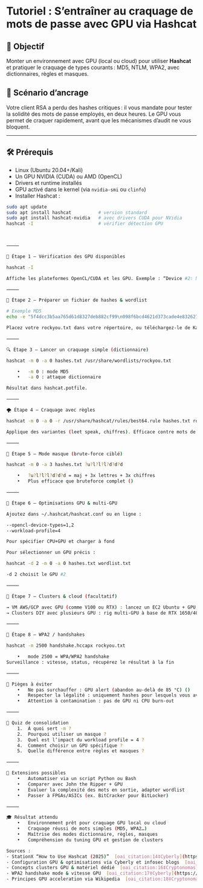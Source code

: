 # Tutoriel : S’entraîner au craquage de mots de passe avec GPU via Hashcat

## 🎯 Objectif  
Monter un environnement avec GPU (local ou cloud) pour utiliser **Hashcat** et pratiquer le craquage de types courants : MD5, NTLM, WPA2, avec dictionnaires, règles et masques.

## 🧠 Scénario d’ancrage  
Votre client RSA a perdu des hashes critiques : il vous mandate pour tester la solidité des mots de passe employés, en deux heures. Le GPU vous permet de craquer rapidement, avant que les mécanismes d’audit ne vous bloquent.

---

## 🛠️ Prérequis  
- Linux (Ubuntu 20.04+/Kali)  
- Un GPU NVIDIA (CUDA) ou AMD (OpenCL)  
- Drivers et runtime installés  
- GPU activé dans le kernel (via `nvidia-smi` ou `clinfo`)  
- Installer Hashcat :

```bash
sudo apt update
sudo apt install hashcat          # version standard
sudo apt install hashcat-nvidia   # avec drivers CUDA pour NVidia
hashcat -I                        # vérifier détection GPU

￼ ￼

⸻

🔧 Étape 1 – Vérification des GPU disponibles

hashcat -I

Affiche les plateformes OpenCL/CUDA et les GPU. Exemple : “Device #2: NVIDIA GeForce GTX 1080 Ti…” ()

⸻

🧩 Étape 2 – Préparer un fichier de hashes & wordlist

# Exemple MD5
echo -e "5f4dcc3b5aa765d61d8327deb882cf99\n098f6bcd4621d373cade4e832627b4f6" > hashes.txt

Placez votre rockyou.txt dans votre répertoire, ou téléchargez-le de Kali.  ￼

⸻

🔍 Étape 3 – Lancer un craquage simple (dictionnaire)

hashcat -m 0 -a 0 hashes.txt /usr/share/wordlists/rockyou.txt

	•	-m 0 : mode MD5
	•	-a 0 : attaque dictionnaire

Résultat dans hashcat.potfile.  ￼

⸻

🌪️ Étape 4 – Craquage avec règles

hashcat -m 0 -a 0 -r /usr/share/hashcat/rules/best64.rule hashes.txt rockyou.txt

Applique des variantes (leet speak, chiffres). Efficace contre mots de passe modifiés.

⸻

🎯 Étape 5 – Mode masque (brute‑force ciblé)

hashcat -m 0 -a 3 hashes.txt ?u?l?l?l?d?d?d

	•	?u?l?l?l?d?d?d = maj + 3x lettres + 3x chiffres
	•	Plus efficace que bruteforce complet ()

⸻

🚀 Étape 6 – Optimisations GPU & multi‑GPU

Ajoutez dans ~/.hashcat/hashcat.conf ou en ligne :

--opencl-device-types=1,2
--workload-profile=4

Pour spécifier CPU+GPU et charger à fond  ￼

Pour sélectionner un GPU précis :

hashcat -d 2 -m 0 -a 0 hashes.txt wordlist.txt

-d 2 choisit le GPU #2  ￼ ￼

⸻

🧩 Étape 7 – Clusters & cloud (facultatif)

→ VM AWS/GCP avec GPU (comme V100 ou RTX) : lancez un EC2 Ubuntu + GPU, installez CUDA+Hashcat  ￼
→ Clusters DIY avec plusieurs GPU : rig multi‑GPU à base de RTX 1650/4080 sur Ubuntu  ￼

⸻

🧠 Étape 8 – WPA2 / handshakes

hashcat -m 2500 handshake.hccapx rockyou.txt

	•	mode 2500 = WPA/WPA2 handshake
Surveillance : vitesse, status, récupérez le résultat à la fin  ￼

⸻

🧠 Pièges à éviter
	•	Ne pas surchauffer : GPU alert (abandon au-delà de 85 °C) ()
	•	Respecter la légalité : uniquement hashes pour lesquels vous avez autorisation  ￼
	•	Attention à contamination : pas de GPU ni CPU burn-out

⸻

🧪 Quiz de consolidation
	1.	À quoi sert -m ?
	2.	Pourquoi utiliser un masque ?
	3.	Quel est l’impact du workload profile = 4 ?
	4.	Comment choisir un GPU spécifique ?
	5.	Quelle différence entre règles et masques ?

⸻

🔧 Extensions possibles
	•	Automatiser via un script Python ou Bash
	•	Comparer avec John the Ripper + GPU
	•	Évaluer la complexité des mots en sortie, adapter wordlist
	•	Passer à FPGAs/ASICs (ex. BitCracker pour BitLocker)  ￼ ￼ ￼

⸻

🎓 Résultat attendu
	•	Environnement prêt pour craquage GPU local ou cloud
	•	Craquage réussi de mots simples (MD5, WPA2…)
	•	Maîtrise des modes dictionnaire, règles, masques
	•	Compréhension du tuning GPU et gestion de clusters

Sources :
- StationX “How to Use Hashcat (2025)”  [oai_citation:14‡Cyberly](https://www.cyberly.org/en/how-do-you-use-hashcat-for-password-cracking-with-a-gpu-cluster/index.html?utm_source=chatgpt.com)  
- Configuration GPU & optimisations via Cyberly et infosec blogs  [oai_citation:15‡Cyberly](https://www.cyberly.org/en/how-do-you-configure-hashcat-to-use-a-gpu-for-cracking/index.html?utm_source=chatgpt.com)  
- Concepts clusters GPU & matériel dédié  [oai_citation:16‡Cryptonomas](https://cryptonomas.com/2025/04/23/building-your-own-gpu-cluster-a-simple-step-by-step-guide/?utm_source=chatgpt.com)  
- WPA2 handshake mode & vitesse GPU  [oai_citation:17‡Cyberly](https://www.cyberly.org/en/how-do-you-configure-hashcat-to-use-a-gpu-for-cracking/index.html?utm_source=chatgpt.com)  
- Principes GPU acceleration via Wikipedia  [oai_citation:18‡Cryptonomas](https://cryptonomas.com/2025/04/23/building-your-own-gpu-cluster-a-simple-step-by-step-guide/?utm_source=chatgpt.com)